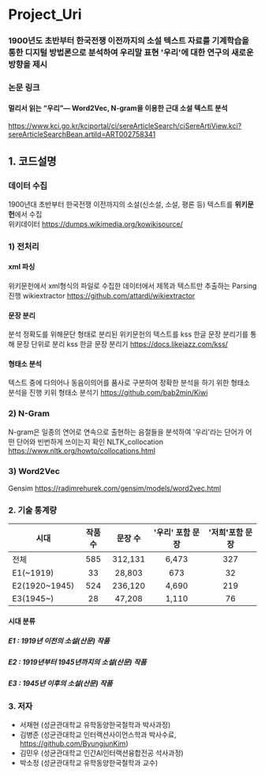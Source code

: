 # Project_Uri
### 1900년도 초반부터 한국전쟁 이전까지의 소설 텍스트 자료를 기계학습을 통한 디지털 방법론으로 분석하여 우리말 표현 '우리'에 대한 연구의 새로운 방향을 제시

### 논문 링크
#### 멀리서 읽는 “우리”― Word2Vec, N-gram을 이용한 근대 소설 텍스트 분석
https://www.kci.go.kr/kciportal/ci/sereArticleSearch/ciSereArtiView.kci?sereArticleSearchBean.artiId=ART002758341

## 1. 코드설명
### 데이터 수집
1900년대 초반부터 한국전쟁 이전까지의 소설(신소설, 소설, 평론 등) 텍스트를 **위키문헌**에서 수집  
위키데이터 https://dumps.wikimedia.org/kowikisource/

### 1) 전처리
#### xml 파싱
위키문헌에서 xml형식의 파일로 수집한 데이터에서 제목과 텍스트만 추출하는 Parsing 진행
wikiextractor https://github.com/attardi/wikiextractor
#### 문장 분리
분석 정확도를 위해문단 형태로 분리된 위키문헌의 텍스트를 kss 한글 문장 분리기를 통해 문장 단위로 분리
kss 한글 문장 분리기 https://docs.likejazz.com/kss/
#### 형태소 분석
텍스트 중에 다의어나 동음이의어를 품사로 구분하여 정확한 분석을 하기 위한 형태소 분석을 진행
키위 형태소 분석기  https://github.com/bab2min/Kiwi


### 2) N-Gram
N-gram은 일종의 연어로 연속으로 출현하는 음절들을 분석하여 '우리'라는 단어가 어떤 단어와 빈번하게 쓰이는지 확인
NLTK_collocation https://www.nltk.org/howto/collocations.html

### 3) Word2Vec

Gensim https://radimrehurek.com/gensim/models/word2vec.html

### 2. 기술 통계량

|시대|작품 수|문장 수|'우리' 포함 문장|'저희'포함 문장|
|---|:---:|:---:|:---:|:---:|
|전체|585|312,131|6,473|327|
|E1(~1919)|33|28,803|673|32|
|E2(1920~1945)|524|236,120|4,690|219|
|E3(1945~)|28|47,208|1,110|76|

#### 시대 분류
##### E1 : 1919년 이전의 소설(산문) 작품
##### E2 : 1919년부터 1945년까지의 소설(산문) 작품
##### E3 : 1945년 이후의 소설(산문) 작품

### 3. 저자

- 서재현 (성균관대학교 유학동양한국철학과 박사과정)
- 김병준 (성균관대학교 인터랙션사이언스학과 박사수료, https://github.com/ByungjunKim)
- 김민우 (성균관대학교 인간AI인터랙션융합전공 석사과정)
- 박소정 (성균관대학교 유학동양한국철학과 교수)
